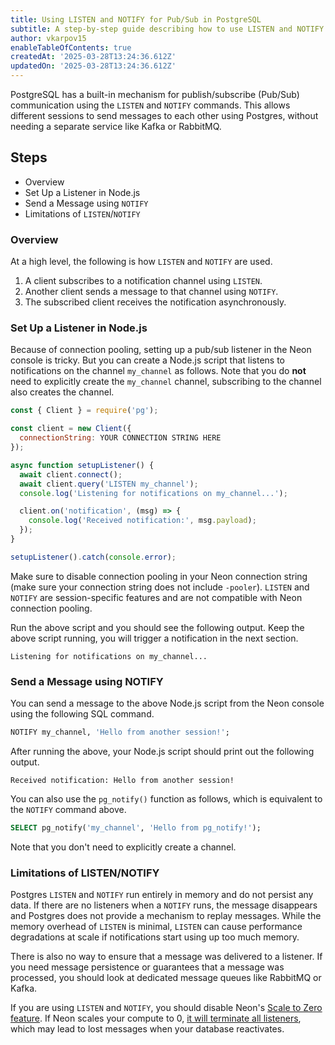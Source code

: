 ```yaml
---
title: Using LISTEN and NOTIFY for Pub/Sub in PostgreSQL
subtitle: A step-by-step guide describing how to use LISTEN and NOTIFY for pub/sub in Postgres
author: vkarpov15
enableTableOfContents: true
createdAt: '2025-03-28T13:24:36.612Z'
updatedOn: '2025-03-28T13:24:36.612Z'
---
```


PostgreSQL has a built-in mechanism for publish/subscribe (Pub/Sub) communication using the `LISTEN` and `NOTIFY` commands.
This allows different sessions to send messages to each other using Postgres, without needing a separate service like Kafka or RabbitMQ.

## Steps

- Overview
- Set Up a Listener in Node.js
- Send a Message using `NOTIFY`
- Limitations of `LISTEN`/`NOTIFY`

### Overview

At a high level, the following is how `LISTEN` and `NOTIFY` are used.

1. A client subscribes to a notification channel using `LISTEN`.
2. Another client sends a message to that channel using `NOTIFY`.
3. The subscribed client receives the notification asynchronously.

### Set Up a Listener in Node.js

Because of connection pooling, setting up a pub/sub listener in the Neon console is tricky.
But you can create a Node.js script that listens to notifications on the channel `my_channel` as follows.
Note that you do **not** need to explicitly create the `my_channel` channel, subscribing to the channel also creates the channel.

```javascript
const { Client } = require('pg');

const client = new Client({
  connectionString: YOUR CONNECTION STRING HERE
});

async function setupListener() {
  await client.connect();
  await client.query('LISTEN my_channel');
  console.log('Listening for notifications on my_channel...');

  client.on('notification', (msg) => {
    console.log('Received notification:', msg.payload);
  });
}

setupListener().catch(console.error);
```

Make sure to disable connection pooling in your Neon connection string (make sure your connection string does not include `-pooler`).
`LISTEN` and `NOTIFY` are session-specific features and are not compatible with Neon connection pooling.

Run the above script and you should see the following output.
Keep the above script running, you will trigger a notification in the next section.

```
Listening for notifications on my_channel...
```

### Send a Message using NOTIFY

You can send a message to the above Node.js script from the Neon console using the following SQL command.

```sql
NOTIFY my_channel, 'Hello from another session!';
```

After running the above, your Node.js script should print out the following output.

```
Received notification: Hello from another session!
```

You can also use the `pg_notify()` function as follows, which is equivalent to the `NOTIFY` command above.

```sql
SELECT pg_notify('my_channel', 'Hello from pg_notify!');
```

Note that you don't need to explicitly create a channel.

### Limitations of LISTEN/NOTIFY

Postgres `LISTEN` and `NOTIFY` run entirely in memory and do not persist any data.
If there are no listeners when a `NOTIFY` runs, the message disappears and Postgres does not provide a mechanism to replay messages.
While the memory overhead of `LISTEN` is minimal, `LISTEN` can cause performance degradations at scale if notifications start using up too much memory.

There is also no way to ensure that a message was delivered to a listener.
If you need message persistence or guarantees that a message was processed, you should look at dedicated message queues like RabbitMQ or Kafka.

If you are using `LISTEN` and `NOTIFY`, you should disable Neon's [Scale to Zero feature](https://neon.tech/docs/introduction/scale-to-zero).
If Neon scales your compute to 0, [it will terminate all listeners](https://neon.tech/docs/reference/compatibility#session-context), which may lead to lost messages when your database reactivates.
